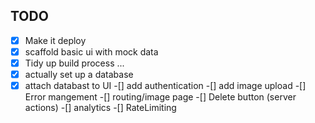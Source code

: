 ## TODO 

-[x] Make it deploy
-[x] scaffold basic ui with mock data
-[x] Tidy up build process ...
-[x] actually set up a database
-[x] attach databast to UI
-[] add authentication
-[] add image upload
-[] Error mangement
-[] routing/image page
-[] Delete button (server actions)
-[] analytics
-[] RateLimiting
